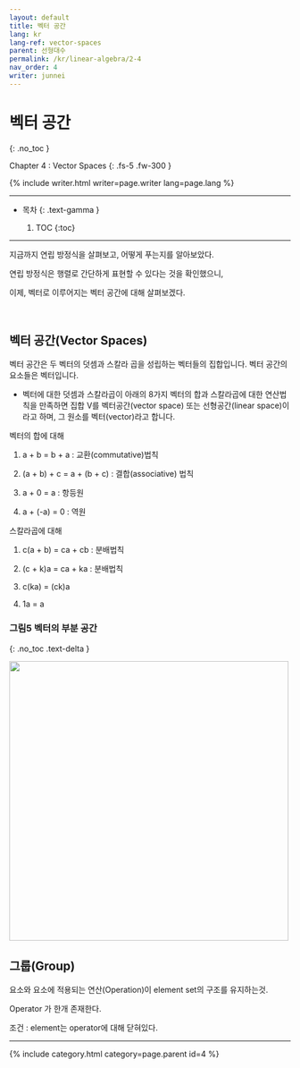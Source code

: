 ```yaml
---
layout: default
title: 벡터 공간
lang: kr
lang-ref: vector-spaces
parent: 선형대수
permalink: /kr/linear-algebra/2-4
nav_order: 4
writer: junnei
---
```


# 벡터 공간
{: .no_toc }


Chapter 4 : Vector Spaces
{: .fs-5 .fw-300 }


{% include writer.html writer=page.writer lang=page.lang %}

---

- 목차
    {: .text-gamma }

    1. TOC
    {:toc}

---

지금까지 연립 방정식을 살펴보고, 어떻게 푸는지를 알아보았다.

연립 방정식은 행렬로 간단하게 표현할 수 있다는 것을 확인했으니,

이제, 벡터로 이루어지는 벡터 공간에 대해 살펴보겠다.
 
<br>

## 벡터 공간(Vector Spaces)

벡터 공간은 두 벡터의 덧셈과 스칼라 곱을 성립하는 벡터들의 집합입니다. 벡터 공간의 요소들은 벡터입니다.

- 벡터에 대한 덧셈과 스칼라곱이 아래의 8가지 벡터의 합과 스칼라곱에 대한 연산법칙을 만족하면 집합 V를 벡터공간(vector space) 또는 선형공간(linear space)이라고 하며, 그 원소를 벡터(vector)라고 합니다.

벡터의 합에 대해

1. a + b = b + a   : 교환(commutative)법칙

1. (a + b) + c = a + (b + c)   : 결합(associative) 법칙

1. a + 0 = a : 항등원

1. a + (-a) = 0 : 역원



스칼라곱에 대해

1. c(a + b) = ca + cb : 분배법칙

1. (c + k)a = ca + ka : 분배법칙

1. c(ka) = (ck)a

1. 1a = a 


### **그림5** 벡터의 부분 공간
{: .no_toc .text-delta }

<img src="{{ site.figure | absolute_url }}2.4.jpeg" width="500px"/>


## 그룹(Group)

요소와 요소에 적용되는 연산(Operation)이 element set의 구조를 유지하는것.

Operator 가 한개 존재한다.

조건 : element는 operator에 대해 닫혀있다.




---

{% include category.html category=page.parent id=4 %}
